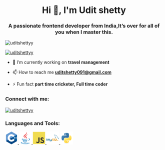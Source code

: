 <h1 align="center">Hi 👋, I'm Udit shetty</h1>
<h3 align="center">A passionate frontend developer from India,It’s over for all of you when I master this.</h3>

<p align="left"> <img src="https://komarev.com/ghpvc/?username=uditshettyy&label=Profile%20views&color=0e75b6&style=flat" alt="uditshettyy" /> </p>

<p align="left"> <a href="https://github.com/ryo-ma/github-profile-trophy"><img src="https://github-profile-trophy.vercel.app/?username=uditshettyy" alt="uditshettyy" /></a> </p>

- 🔭 I’m currently working on **travel management**

- 📫 How to reach me **uditshetty091@gmail.com**

- ⚡ Fun fact **part time cricketer, Full time coder**

<h3 align="left">Connect with me:</h3>
<p align="left">
<a href="https://instagram.com/uditshettyy" target="blank"><img align="center" src="https://raw.githubusercontent.com/rahuldkjain/github-profile-readme-generator/master/src/images/icons/Social/instagram.svg" alt="uditshettyy" height="30" width="40" /></a>
</p>

<h3 align="left">Languages and Tools:</h3>
<p align="left"> <a href="https://www.w3schools.com/cpp/" target="_blank" rel="noreferrer"> <img src="https://raw.githubusercontent.com/devicons/devicon/master/icons/cplusplus/cplusplus-original.svg" alt="cplusplus" width="40" height="40"/> </a> <a href="https://www.java.com" target="_blank" rel="noreferrer"> <img src="https://raw.githubusercontent.com/devicons/devicon/master/icons/java/java-original.svg" alt="java" width="40" height="40"/> </a> <a href="https://developer.mozilla.org/en-US/docs/Web/JavaScript" target="_blank" rel="noreferrer"> <img src="https://raw.githubusercontent.com/devicons/devicon/master/icons/javascript/javascript-original.svg" alt="javascript" width="40" height="40"/> </a> <a href="https://www.mysql.com/" target="_blank" rel="noreferrer"> <img src="https://raw.githubusercontent.com/devicons/devicon/master/icons/mysql/mysql-original-wordmark.svg" alt="mysql" width="40" height="40"/> </a> <a href="https://www.python.org" target="_blank" rel="noreferrer"> <img src="https://raw.githubusercontent.com/devicons/devicon/master/icons/python/python-original.svg" alt="python" width="40" height="40"/> </a> </p>
